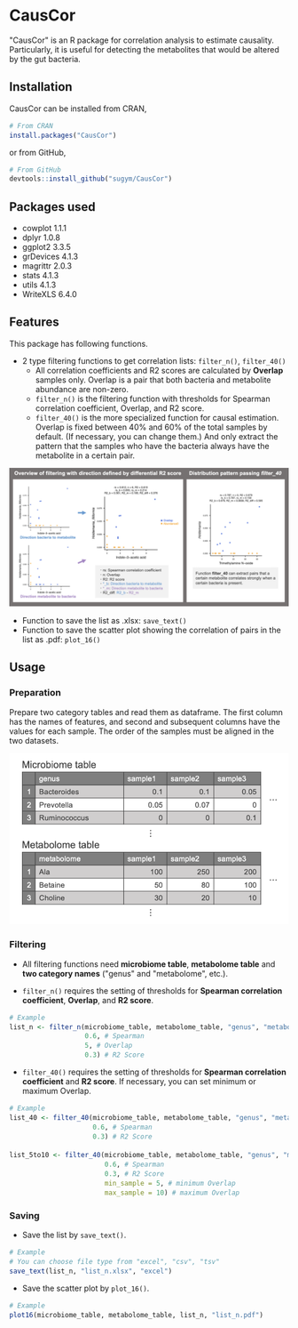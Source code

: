 # CausCor

"CausCor" is an R package for correlation analysis to estimate causality. Particularly, it is useful for detecting the metabolites that would be altered by the gut bacteria.

## Installation
CausCor can be installed from CRAN, 
``` r
# From CRAN
install.packages("CausCor")
```
or from GitHub,
``` r
# From GitHub
devtools::install_github("sugym/CausCor")
```

## Packages used

- cowplot 1.1.1
- dplyr 1.0.8
- ggplot2 3.3.5
- grDevices 4.1.3
- magrittr 2.0.3
- stats 4.1.3
- utils 4.1.3
- WriteXLS 6.4.0

## Features


This package has following functions.
- 2 type filtering functions to get correlation lists: `filter_n()`, `filter_40()`
    - All correlation coefficients and R2 scores are calculated by **Overlap** samples only. Overlap is a pair that both bacteria and metabolite abundance are non-zero.
    - `filter_n()` is the filtering function with thresholds for Spearman correlation coefficient, Overlap, and R2 score.
    - `filter_40()` is the more specialized function for causal estimation. Overlap is fixed between 40% and 60% of the total samples by default. (If necessary, you can change them.) And only extract the pattern that the samples who have the bacteria always have the metabolite in a certain pair.

![](/images/figure1.png)

- Function to save the list as .xlsx: `save_text()`
- Function to save the scatter plot showing the correlation of pairs in the list as .pdf: `plot_16()`

## Usage

### Preparation

Prepare two category tables and read them as dataframe. The first column has the names of features, and second and subsequent columns have the values for each sample. The order of the samples must be aligned in the two datasets.

![](/images/ex1.png)

### Filtering
- All filtering functions need **microbiome table**, **metabolome table** and **two category names** ("genus" and "metabolome", etc.).

- `filter_n()` requires the setting of thresholds for **Spearman correlation coefficient**, **Overlap**, and **R2 score**.

``` r
# Example               
list_n <- filter_n(microbiome_table, metabolome_table, "genus", "metabolome",
                   0.6, # Spearman
                   5, # Overlap
                   0.3) # R2 Score
```

-   `filter_40()` requires the setting of thresholds for **Spearman correlation coefficient** and **R2 score**. If necessary, you can set minimum or maximum Overlap.

``` r
# Example
list_40 <- filter_40(microbiome_table, metabolome_table, "genus", "metabolome",
                     0.6, # Spearman
                     0.3) # R2 Score
                        
list_5to10 <- filter_40(microbiome_table, metabolome_table, "genus", "metabolome",
                        0.6, # Spearman
                        0.3, # R2 Score
                        min_sample = 5, # minimum Overlap
                        max_sample = 10) # maximum Overlap
```

### Saving

- Save the list by `save_text()`.

``` r
# Example
# You can choose file type from "excel", "csv", "tsv"
save_text(list_n, "list_n.xlsx", "excel")
```

- Save the scatter plot by `plot_16()`.

``` r
# Example
plot16(microbiome_table, metabolome_table, list_n, "list_n.pdf")
```
